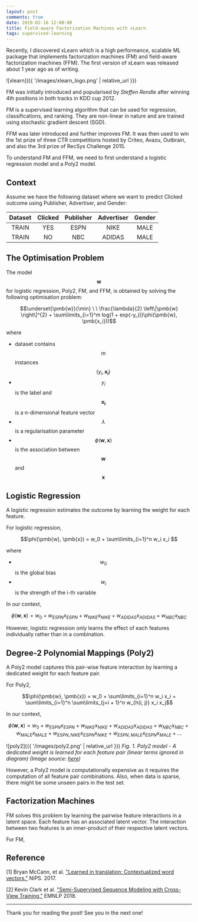 ```yaml
---
layout: post
comments: true
date: 2019-02-16 12:00:00
title: Field-aware Factorization Machines with xLearn
tags: supervised-learning
---
```


Recently, I discovered xLearn which is a high performance, scalable ML package that implements factorization machines (FM) and field-aware factorization machines (FFM). The first version of xLearn was released about 1 year ago as of writing.

![xlearn]({{ '/images/xlearn_logo.png' | relative_url }})

FM was initially introduced and popularised by *Steffen Rendle* after winning 4th positions in both tracks in KDD cup 2012.

FM is a supervised learning algorithm that can be used for regression, classifications, and ranking. They are non-linear in nature and are trained using stochastic gradient descent (SGD).

FFM was later introduced and further improves FM. It was then used to win the 1st prize of three CTR competitions hosted by Criteo, Avazu, Outbrain, and also the 3rd prize of RecSys Challenge 2015.

To understand FM and FFM, we need to first understand a logistic regression model and a Poly2 model.

## Context

Assume we have the following dataset where we want to predict Clicked outcome using Publisher, Advertiser, and Gender:

| **Dataset** | **Clicked**  | **Publisher** | **Advertiser** | **Gender** |
| :---: | :---: | :---: | :---: | :---: |
| TRAIN | YES | ESPN | NIKE | MALE |
| TRAIN | NO | NBC | ADIDAS | MALE |

## The Optimisation Problem

The model $$\pmb{w}$$ for logistic regression, Poly2, FM, and FFM, is obtained by solving the following optimisation problem:

$$\underset{\pmb{w}}{\min} \ \ \frac{\lambda}{2} \left\|\pmb{w} \right\|^{2} + \sum\limits_{i=1}^m log(1 + exp(-y_{i}\phi(\pmb{w}, \pmb{x_i}))$$

where

- dataset contains  $$m$$ instances $$(y_{i}, \pmb{x_i})$$
- $$y_i$$ is the label and $$\pmb{x_i}$$ is a n-dimensional feature vector
- $$\lambda$$ is a regularisation parameter
- $$\phi(\pmb{w}, \pmb{x})$$ is the association between $$\pmb{w}$$ and $$\pmb{x}$$

## Logistic Regression

A logistic regression estimates the outcome by learning the weight for each feature.

For logistic regression,

$$\phi(\pmb{w}, \pmb{x}) = w_0 + \sum\limits_{i=1}^n w_i x_i $$

where

- $$w_0$$ is the global bias
- $$w_i$$ is the strength of the i-th variable

In our context,

$$\phi(\pmb{w}, \pmb{x}) = w_0 + w_{ESPN}x_{ESPN} + w_{NIKE}x_{NIKE} + w_{ADIDAS}x_{ADIDAS} + w_{NBC}x_{NBC}$$

However, logistic regression only learns the effect of each features individually rather than in a combination.

## Degree-2 Polynomial Mappings (Poly2)

A Poly2 model captures this pair-wise feature interaction by learning a dedicated weight for each feature pair.

For Poly2,

$$\phi(\pmb{w}, \pmb{x}) = w_0 + \sum\limits_{i=1}^n w_i x_i + \sum\limits_{i=1}^n \sum\limits_{j=i + 1}^n w_{h(i, j)} x_i x_j$$

In our context,

$$\phi(\pmb{w}, \pmb{x}) =  w_0 + w_{ESPN}x_{ESPN} + w_{NIKE}x_{NIKE} + w_{ADIDAS}x_{ADIDAS} + w_{NBC}x_{NBC} + w_{MALE}x_{MALE} + w_{ESPN, NIKE}x_{ESPN}x_{NIKE} + w_{ESPN, MALE}x_{ESPN}x_{MALE} + ...$$

![poly2]({{ '/images/poly2.png' | relative_url }})
*Fig. 1. Poly2 model - A dedicated weight is learned for each feature pair (linear terms ignored in diagram) (Image source: [here](http://ailab.criteo.com/ctr-prediction-linear-model-field-aware-factorization-machines/))*
<br />

However, a Poly2 model is computationally expensive as it requires the computation of all feature pair combinations. Also, when data is sparse, there might be some unseen pairs in the test set.

## Factorization Machines

FM solves this problem by learning the pairwise feature interactions in a latent space. Each feature has an associated latent vector. The interaction between two features is an inner-product of their respective latent vectors.

For FM,









## Reference

[1] Bryan McCann, et al. ["Learned in translation: Contextualized word vectors."](https://arxiv.org/abs/1708.00107) NIPS. 2017.

[2] Kevin Clark et al. ["Semi-Supervised Sequence Modeling with Cross-View Training."](https://arxiv.org/abs/1809.08370) EMNLP 2018.

---

Thank you for reading the post! See you in the next one!
